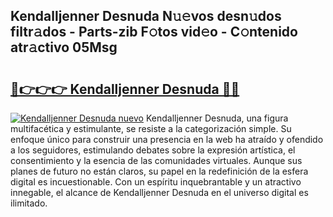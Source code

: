 ## Kendalljenner Desnuda N𝚞𝚎vos desn𝚞dos filtr𝚊dos - Parts-zib F𝚘tos vid𝚎o - C𝚘ntenido atr𝚊ctivo 05Msg

# <h2><a href="http://mb683ln.tromn.icu/?c=Kendalljenner+Desnuda">🔗👉👉👉 Kendalljenner Desnuda 🔗🔗</a></h2>

[![Kendalljenner Desnuda nuevo](https://i.imgur.com/pEAQMta.gif)](http://mb683ln.tromn.icu/?c=Kendalljenner+Desnuda)
Kendalljenner Desnuda, una figura multifacética y estimulante, se resiste a la categorización simple. Su enfoque único para construir una presencia en la web ha atraído y ofendido a los seguidores, estimulando debates sobre la expresión artística, el consentimiento y la esencia de las comunidades virtuales. Aunque sus planes de futuro no están claros, su papel en la redefinición de la esfera digital es incuestionable. Con un espíritu inquebrantable y un atractivo innegable, el alcance de Kendalljenner Desnuda en el universo digital es ilimitado.

